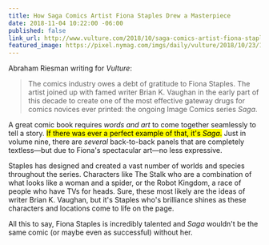 ```yaml
---
title: How Saga Comics Artist Fiona Staples Drew a Masterpiece
date: 2018-11-04 10:22:00 -06:00
published: false
link_url: http://www.vulture.com/2018/10/saga-comics-artist-fiona-staples-sketches-script.html
featured_image: https://pixel.nymag.com/imgs/daily/vulture/2018/10/23/17-saga-lede-2.w1200.h630.jpg
---
```


Abraham Riesman writing for *Vulture*:

> The comics industry owes a debt of gratitude to Fiona Staples. The artist joined up with famed writer Brian K. Vaughan in the early part of this decade to create one of the most effective gateway drugs for comics novices ever printed: the ongoing Image Comics series *Saga*.

A great comic book requires *words and art* to come together seamlessly to tell a story. <mark>If there was ever a perfect example of that, it's <em>Saga</em>.</mark> Just in volume nine, there are *several* back-to-back panels that are completely textless—but due to Fiona's spectacular art—no less expressive. 

Staples has designed and created a vast number of worlds and species throughout the series. Characters like The Stalk who are a combination of what looks like a woman and a spider, or the Robot Kingdom, a race of people who have TVs for heads. Sure, these most likely are the ideas of writer Brian K. Vaughan, but it's Staples who's brilliance shines as these characters and locations come to life on the page.

All this to say, Fiona Staples is incredibly talented and *Saga* wouldn't be the same comic (or maybe even as successful) without her.